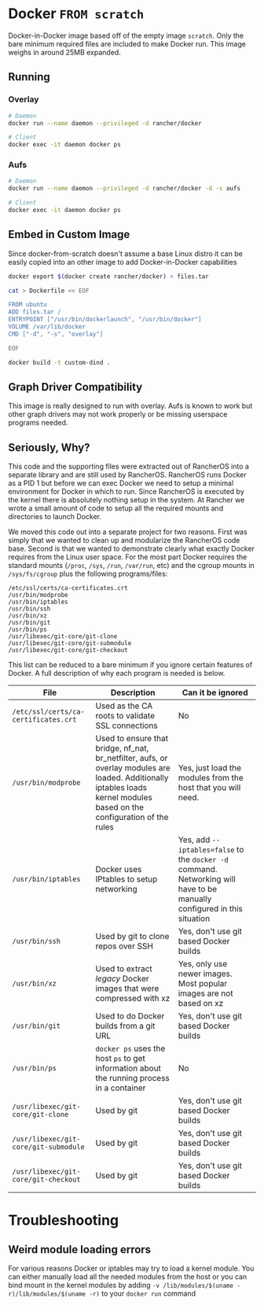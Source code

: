 # Docker `FROM scratch`

Docker-in-Docker image based off of the empty image `scratch`.  Only the bare minimum required files are included to make Docker run.  This image weighs in around 25MB expanded.

## Running

### Overlay

```bash
# Daemon
docker run --name daemon --privileged -d rancher/docker

# Client
docker exec -it daemon docker ps
```

### Aufs

```bash
# Daemon
docker run --name daemon --privileged -d rancher/docker -d -s aufs

# Client
docker exec -it daemon docker ps
```

## Embed in Custom Image

Since docker-from-scratch doesn't assume a base Linux distro it can be easily copied into an other image to add Docker-in-Docker capabilities

```bash
docker export $(docker create rancher/docker) > files.tar

cat > Dockerfile << EOF

FROM ubuntu
ADD files.tar /
ENTRYPOINT ["/usr/bin/dockerlaunch", "/usr/bin/docker"]
VOLUME /var/lib/docker
CMD ["-d", "-s", "overlay"]

EOF

docker build -t custom-dind .
```

## Graph Driver Compatibility

This image is really designed to run with overlay.  Aufs is known to work but other graph drivers may not work properly or be missing userspace programs needed.


## Seriously, Why?

This code and the supporting files were extracted out of RancherOS into a separate library and are still used by RancherOS.  RancherOS runs Docker as a PID 1 but before we can exec Docker we need to setup a minimal environment for Docker in which to run.  Since RancherOS is executed by the kernel there is absolutely nothing setup in the system.  At Rancher we wrote a small amount of code to setup all the required mounts and directories to launch Docker.

We moved this code out into a separate project for two reasons.  First was simply that we wanted to clean up and modularize the RancherOS code base.  Second is that we wanted to demonstrate clearly what exactly Docker requires from the Linux user space.  For the most part Docker requires the standard mounts (`/proc`, `/sys`, `/run`, `/var/run`, etc) and the cgroup mounts in `/sys/fs/cgroup` plus the following programs/files:


```
/etc/ssl/certs/ca-certificates.crt
/usr/bin/modprobe
/usr/bin/iptables
/usr/bin/ssh
/usr/bin/xz
/usr/bin/git
/usr/bin/ps
/usr/libexec/git-core/git-clone
/usr/libexec/git-core/git-submodule
/usr/libexec/git-core/git-checkout
```

This list can be reduced to a bare minimum if you ignore certain features of Docker.  A full description of why each program is needed is below.

File | Description | Can it be ignored
-----|-------------|------------------
`/etc/ssl/certs/ca-certificates.crt` | Used as the CA roots to validate SSL connections | No
`/usr/bin/modprobe` | Used to ensure that bridge, nf_nat, br_netfilter, aufs, or overlay modules are loaded.  Additionally iptables loads kernel modules based on the configuration of the rules | Yes, just load the modules from the host that you will need.
`/usr/bin/iptables` | Docker uses IPtables to setup networking | Yes, add `--iptables=false` to the `docker -d` command.  Networking will have to be manually configured in this situation
`/usr/bin/ssh`| Used by git to clone repos over SSH | Yes, don't use git based Docker builds
`/usr/bin/xz` | Used to extract *legacy* Docker images that were compressed with xz | Yes, only use newer images.  Most popular images are not based on xz
`/usr/bin/git` | Used to do Docker builds from a git URL | Yes, don't use git based Docker builds
`/usr/bin/ps` | `docker ps` uses the host `ps` to get information about the running process in a container | No
`/usr/libexec/git-core/git-clone`| Used by git | Yes, don't use git based Docker builds
`/usr/libexec/git-core/git-submodule`| Used by git | Yes, don't use git based Docker builds
`/usr/libexec/git-core/git-checkout`| Used by git | Yes, don't use git based Docker builds

# Troubleshooting

## Weird module loading errors

For various reasons Docker or iptables may try to load a kernel module.  You can either manually load all the needed modules from the host or you can bind mount in the kernel modules by adding `-v /lib/modules/$(uname -r)/lib/modules/$(uname -r)` to your `docker run` command


